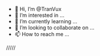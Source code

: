 - 👋 Hi, I’m @TranVux
- 👀 I’m interested in ...
- 🌱 I’m currently learning ...
- 💞️ I’m looking to collaborate on ...
- 📫 How to reach me ...

/////

<!---
TranVux/TranVux is a ✨ special ✨ repository because its `README.md` (this file) appears on your GitHub profile.
You can click the Preview link to take a look at your changes.
--->
